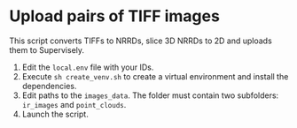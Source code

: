 # Upload pairs of TIFF images
This script converts TIFFs to NRRDs, slice 3D NRRDs to 2D and uploads them to Supervisely.

1. Edit the `local.env` file with your IDs.
2. Execute `sh create_venv.sh` to create a virtual environment and install the dependencies.
3. Edit paths to the `images_data`. The folder must contain two subfolders: `ir_images` and `point_clouds`.
4. Launch the script.